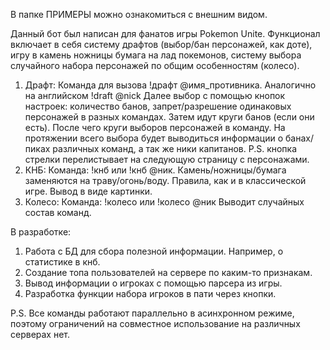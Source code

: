 В папке ПРИМЕРЫ можно ознакомиться с внешним видом. 

Данный бот был написан для фанатов игры Pokemon Unite. 
Функционал включает в себя систему драфтов (выбор/бан персонажей, как доте), игру в камень ножницы бумага на лад покемонов, систему выбора случайного набора персонажей по общим особенностям (колесо). 

1. Драфт:
    Команда для вызова !драфт @имя_противника. Аналогично на английском !draft @nick 
    Далее выбор с помощью кнопок настроек: количество банов, запрет/разрешение одинаковых персонажей в разных командах. 
    Затем идут круги банов (если они есть). После чего круги выборов персонажей в команду. 
    На протяжении всего выбора будет выводиться информации о банах/пиках различных команд, а так же ники капитанов.
    P.S. кнопка стрелки перелистывает на следующую страницу с персонажами.
2. КНБ:
    Команда: !кнб или !кнб @ник. 
    Камень/ножницы/бумага заменяются на траву/огонь/воду. Правила, как и в классической игре.
    Вывод в виде картинки.
3. Колесо:
    Команда: !колесо или !колесо @ник
    Выводит случайных состав команд.
    
    
В разработке: 
1. Работа с БД для сбора полезной информации. Например, о статистике в кнб. 
2. Создание топа пользователей на сервере по каким-то признакам. 
3. Вывод информации о игроках с помощью парсера из игры.
4. Разработка функции набора игроков в пати через кнопки. 


P.S. Все команды работают параллельно в асинхронном режиме, поэтому ограничений на совместное использование на различных серверах нет. 
